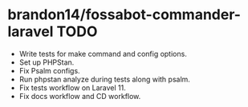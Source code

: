# brandon14/fossabot-commander-laravel TODO

- Write tests for make command and config options.
- Set up PHPStan.
- Fix Psalm configs.
- Run phpstan analyze during tests along with psalm.
- Fix tests workflow on Laravel 11.
- Fix docs workflow and CD workflow.
